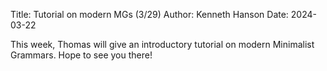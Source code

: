 Title: Tutorial on modern MGs (3/29)
Author: Kenneth Hanson
Date: 2024-03-22

This week, Thomas will give an introductory tutorial on modern Minimalist Grammars. Hope to see you there!
